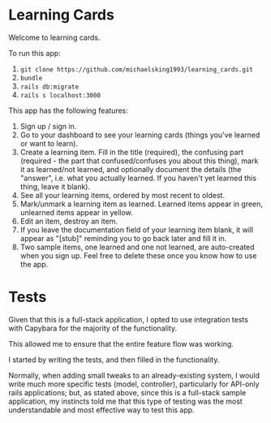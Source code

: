 # Learning Cards

Welcome to learning cards.

To run this app:
 1. `git clone https://github.com/michaelsking1993/learning_cards.git`
 2. `bundle`
 3. `rails db:migrate`
 4. `rails s localhost:3000`
 
This app has the following features:
 1. Sign up / sign in.
 2. Go to your dashboard to see your learning cards (things you've learned or want to learn).
 3. Create a learning item. Fill in the title (required), the confusing part (required - the part that confused/confuses you
 about this thing), mark it as learned/not learned, and optionally document the details (the "answer", i.e.
 what you actually learned. If you haven't yet learned this thing, leave it blank).
 4. See all your learning items, ordered by most recent to oldest.
 5. Mark/unmark a learning item as learned. Learned items appear in green, unlearned items appear in yellow.
 6. Edit an item, destroy an item.
 7. If you leave the documentation field of your learning item blank, it will appear as "[stub]" reminding you to go back later
 and fill it in.
 8. Two sample items, one learned and one not learned, are auto-created when you sign up.
 Feel free to delete these once you know how to use the app.

# Tests
Given that this is a full-stack application, I opted to use integration tests with Capybara for
the majority of the functionality.

This allowed me to ensure that the entire feature flow was working.

I started by writing the tests, and then filled in the functionality.

Normally, when adding small tweaks to an already-existing system, I would write much more specific tests (model, controller),
particularly for API-only rails applications; but, as stated above, since this is a full-stack sample application,
my instincts told me that this type of testing was the most understandable and most effective way to test this app.